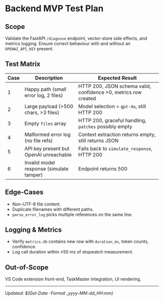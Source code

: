 # Backend MVP Test Plan

## Scope
Validate the FastAPI `/diagnose` endpoint, vector-store side effects, and metrics logging. Ensure correct behaviour with and without an `OPENAI_API_KEY` present.

## Test Matrix
| Case | Description | Expected Result |
|------|-------------|-----------------|
| 1 | Happy path (small error log, 2 files) | HTTP 200, JSON schema valid, confidence >0, metrics row created |
| 2 | Large payload (>500 chars, >3 files) | Model selection = `gpt-4o`, still HTTP 200 |
| 3 | Empty `files` array | HTTP 200, graceful handling, `patches` possibly empty |
| 4 | Malformed error log (no file refs) | Context extraction returns empty, still returns JSON |
| 5 | API key present but OpenAI unreachable | Falls back to `simulate_response`, HTTP 200 |
| 6 | Invalid model response (simulate tamper) | Endpoint returns 500 |

## Edge-Cases
* Non-UTF-8 file content.
* Duplicate filenames with different paths.
* `parse_error_log` picks multiple references on the same line.

## Logging & Metrics
* Verify `metrics.db` contains new row with `duration_ms`, token counts, confidence.
* Log call duration within ±50 ms of stopwatch measurement.

## Out-of-Scope
VS Code extension front-end, TaskMaster integration, UI rendering.

---

*Updated: $(Get-Date -Format _yyyy-MM-dd_HH:mm)*